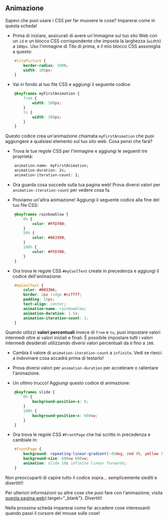 ## Animazione

Sapevi che puoi usare i CSS per far muovere le cose? Imparerai come in questa scheda!

+ Prima di iniziare, assicurati di avere un'immagine sul tuo sito Web con un `id` e un blocco CSS corrispondente che imposta la larghezza (`width`) a `100px`. Uso l'immagine di Tito di prima, e il mio blocco CSS assomiglia a questo:

```css
    #titoPicture {
        border-radius: 100%;
        width: 100px;
    }
```

+ Vai in fondo al tuo file CSS e aggiungi il seguente codice:

```css
    @keyframes myFirstAnimation {
        from {
            width: 100px;
        }
        to {
            width: 300px;
        }
    }
```

Questo codice crea un'animazione chiamata `myFirstAnimation` che puoi aggiungere a qualsiasi elemento sul tuo sito web. Cosa pensi che farà?

+ Trova le tue regole CSS per l'immagine e aggiungi le seguenti tre proprietà:

```css
    animation-name: myFirstAnimation;
    animation-duration: 2s;
    animation-iteration-count: 1;
```

+ Ora guarda cosa succede sulla tua pagina web! Prova diversi valori per `animation-iteration-count` per vedere cosa fa.

+ Proviamo un'altra animazione! Aggiungi il seguente codice alla fine del tuo file CSS:

```css
    @keyframes rainbowGlow {
        0% {
            color: #FFD700;
        }
        50% {
            color: #663399;
        }
        100% {
            color: #FFD700;
        }
    }
```

+ Ora trova le regole CSS `#myCoolText` create in precedenza e aggiungi il codice dell'animazione:

```css
    #myCoolText {        
        color: #003366;
        border: 2px ridge #ccffff;
        padding: 15px;
        text-align: center;
        animation-name: rainbowGlow;
        animation-duration: 1.5s;
        animation-iteration-count: 1;
    }
```

Quando utilizzi **valori percentuali** invece di `from` e `to`, puoi impostare valori intermedi oltre ai valori iniziali e finali. È possibile impostare tutti i valori intermedi desiderati utilizzando diversi valori percentuali da `0` fino a `100`.

+ Cambia il valore di `animation-iteration-count` a `infinite`. Vedi se riesci a indovinare cosa accadrà prima di testarlo!

+ Prova diversi valori per `animation-duration` per accelerare o rallentare l'animazione.

+ Un ultimo trucco! Aggiungi questo codice di animazione:

```css
    @keyframes slide {
        0% {
            background-position-x: 0;
        }
        100% {
            background-position-x: 600vw;
        }
    }
```

+ Ora trova le regole CSS `#FrontPage` che hai scritto in precedenza e cambiale in:

```css
    #frontPage {
        background: repeating-linear-gradient(-45deg, red 0%, yellow 7.14%, lime 14.28%, cyan 21.42%, cyan 28.56%, blue 35.7%, magenta 42.84%, red 50%);
        background-size: 600vw 600vw;
        animation: slide 10s infinite linear forwards;
    }
```

Non preoccuparti di capire tutto il codice sopra... semplicemente siediti e divertiti!!

Per ulteriori informazioni su altre cose che puoi fare con l'animazione, visita [questa pagina web](http://dojo.soy/html2-css-animation){:target="_blank"}. Divertiti!

Nella prossima scheda imparerai come far accadere cose interessanti quando passi il cursore del mouse sulle cose!